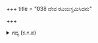 +++
title = "038 ದೇವ ರವಿಯಸ್ತಮಿಸಿದನು"

+++

<details><summary>ಗದ್ಯ (ಕ.ಗ.ಪ) </summary>

38. ದೇವ, ಸೂರ್ಯ ಮುಳುಗಿದನು. ನೀವು ಯಾವ ನ್ಯಾಯವನ್ನು ಕಂಡಿರಿ ? ಎನಲು ಕೃಷ್ಣನು 'ನಿನಗಾವ ಭಯಬೇಡ. ಮಾತಾಡಬೇಡ ಮಹಾಸ್ತ್ರವನ್ನು ತೊಡು. ಈ ಶತ್ರುವನ್ನು ಉರುಳಿಸು. ಸೂರ್ಯನನ್ನು ನಾವು ತೋರಿಸಿಕೊಡುತ್ತೇವೆ' - ಎನಲಾಗಿ ಅರ್ಜುನನು ತನ್ನ ಗಾಂಡೀವ ಧನುಸ್ಸಿನಲ್ಲಿ ಪಾಶುಪತ ಬಾಣವನ್ನು ಹೂಡಿದನು.
</details>
